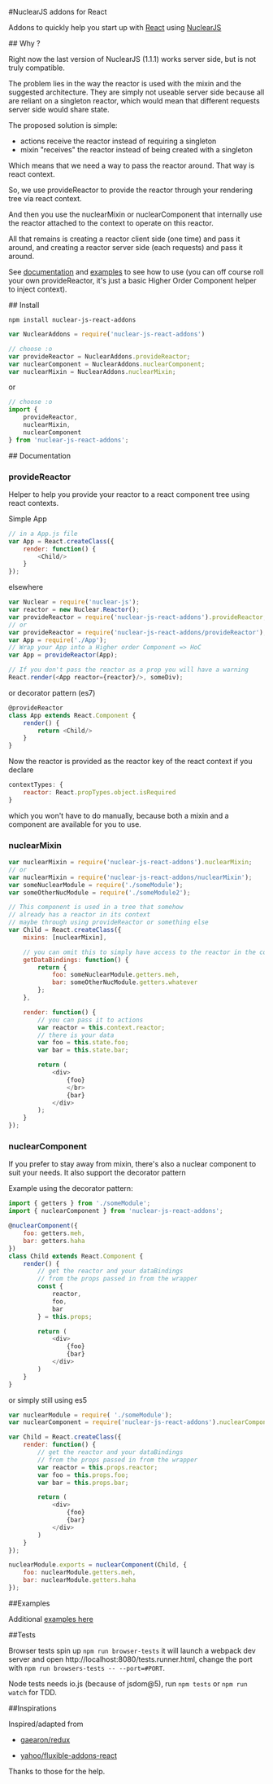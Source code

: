 #NuclearJS addons for React

Addons to quickly help you start up with [React](https://github.com/facebook/react) using [NuclearJS](https://github.com/optimizely/nuclear-js)

## Why ?

Right now the last version of NuclearJS (1.1.1) works server side, but is not truly compatible.

The problem lies in the way the reactor is used with the mixin and the suggested architecture. They are simply not useable server side because all are reliant on a singleton reactor, which would mean that different requests server side would share state.

The proposed solution is simple:
  * actions receive the reactor instead of requiring a singleton
  * mixin "receives" the reactor instead of being created with a singleton

Which means that we need a way to pass the reactor around. That way is react context.

So, we use provideReactor to provide the reactor through your rendering tree via react context.

And then you use the nuclearMixin or nuclearComponent that internally use the reactor attached to the context to operate on this reactor.

All that remains is creating a reactor client side (one time) and pass it around, and creating a reactor server side (each requests) and pass it around.

See [documentation](#documentation) and [examples](#examples) to see how to use (you can off course roll your own provideReactor, it's just a basic Higher Order Component helper to inject context).

## Install

`npm install nuclear-js-react-addons`

```javascript
var NuclearAddons = require('nuclear-js-react-addons')

// choose :o
var provideReactor = NuclearAddons.provideReactor;
var nuclearComponent = NuclearAddons.nuclearComponent;
var nuclearMixin = NuclearAddons.nuclearMixin;
```
or
```javascript
// choose :o
import {
    provideReactor,
    nuclearMixin,
    nuclearComponent
} from 'nuclear-js-react-addons';
```

## Documentation

### provideReactor

Helper to help you provide your reactor to a react component tree using react contexts.

Simple App
```javascript
// in a App.js file
var App = React.createClass({
    render: function() {
        <Child/>
    }
});
```

elsewhere
```javascript
var Nuclear = require('nuclear-js');
var reactor = new Nuclear.Reactor();
var provideReactor = require('nuclear-js-react-addons').provideReactor;
// or
var provideReactor = require('nuclear-js-react-addons/provideReactor');
var App = require('./App');
// Wrap your App into a Higher order Component => HoC
var App = provideReactor(App);

// If you don't pass the reactor as a prop you will have a warning
React.render(<App reactor={reactor}/>, someDiv);
```

or decorator pattern (es7)

```javascript
@provideReactor
class App extends React.Component {
    render() {
        return <Child/>
    }
}
```

Now the reactor is provided as the reactor key of the react context if you declare
```javascript
contextTypes: {
    reactor: React.propTypes.object.isRequired
}
```

which you won't have to do manually, because both a mixin and a component are available for you to use.

### nuclearMixin

```javascript
var nuclearMixin = require('nuclear-js-react-addons').nuclearMixin;
// or
var nuclearMixin = require('nuclear-js-react-addons/nuclearMixin');
var someNuclearModule = require('./someModule');
var someOtherNucModule = require('./someModule2');

// This component is used in a tree that somehow
// already has a reactor in its context
// maybe through using provideReactor or something else
var Child = React.createClass({
    mixins: [nuclearMixin],

    // you can omit this to simply have access to the reactor in the context
    getDataBindings: function() {
        return {
            foo: someNuclearModule.getters.meh,
            bar: someOtherNucModule.getters.whatever
        };
    },

    render: function() {
        // you can pass it to actions
        var reactor = this.context.reactor;
        // there is your data
        var foo = this.state.foo;
        var bar = this.state.bar;

        return (
            <div>
                {foo}
                </br>
                {bar}
            </div>
        );
    }
});
```

### nuclearComponent
If you prefer to stay away from mixin, there's also a nuclear component to suit your needs. It also support the decorator pattern

Example using the decorator pattern:
```javascript
import { getters } from './someModule';
import { nuclearComponent } from 'nuclear-js-react-addons';

@nuclearComponent({
    foo: getters.meh,
    bar: getters.haha
})
class Child extends React.Component {
    render() {
        // get the reactor and your dataBindings
        // from the props passed in from the wrapper
        const {
            reactor,
            foo,
            bar
        } = this.props;

        return (
            <div>
                {foo}
                {bar}
            </div>
        )
    }
}
```

or simply still using es5
```javascript
var nuclearModule = require( './someModule');
var nuclearComponent = require('nuclear-js-react-addons').nuclearComponent;

var Child = React.createClass({
    render: function() {
        // get the reactor and your dataBindings
        // from the props passed in from the wrapper
        var reactor = this.props.reactor;
        var foo = this.props.foo;
        var bar = this.props.bar;

        return (
            <div>
                {foo}
                {bar}
            </div>
        )
    }
});

nuclearModule.exports = nuclearComponent(Child, {
    foo: nuclearModule.getters.meh,
    bar: nuclearModule.getters.haha
});
```

##Examples

Additional [examples here](https://github.com/optimizely/nuclear-js/tree/master/examples/isomorphic-flux-chat)

##Tests

Browser tests spin up `npm run browser-tests` it will launch a webpack dev server and open http://localhost:8080/tests.runner.html, change the port with `npm run browsers-tests -- --port=#PORT`.

Node tests needs io.js (because of jsdom@5), run `npm tests` or `npm run watch` for TDD.

##Inspirations

Inspired/adapted from


  * [gaearon/redux](https://github.com/gaearon/redux)

  * [yahoo/fluxible-addons-react](https://github.com/yahoo/fluxible-addons-react)

Thanks to those for the help.
